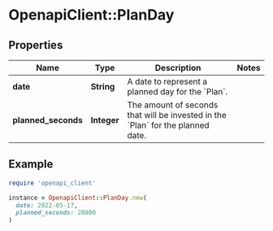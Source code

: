 # OpenapiClient::PlanDay

## Properties

| Name | Type | Description | Notes |
| ---- | ---- | ----------- | ----- |
| **date** | **String** | A date to represent a planned day for the &#x60;Plan&#x60;. |  |
| **planned_seconds** | **Integer** | The amount of seconds that will be invested in the &#x60;Plan&#x60; for the planned date. |  |

## Example

```ruby
require 'openapi_client'

instance = OpenapiClient::PlanDay.new(
  date: 2022-05-17,
  planned_seconds: 28800
)
```

